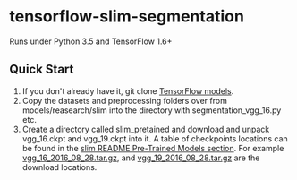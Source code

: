 # tensorflow-slim-segmentation

Runs under Python 3.5 and TensorFlow 1.6+

## Quick Start

1. If you don't already have it, git clone [TensorFlow models](https://github.com/tensorflow/tensorflow).
2. Copy the datasets and preprocessing folders over from models/reasearch/slim
into the directory with segmentation_vgg_16.py etc.
3. Create a directory called slim_pretained and download and unpack
vgg_16.ckpt and vgg_19.ckpt into it. A table of checkpoints locations can be found in the
[slim README Pre-Trained Models section](https://github.com/tensorflow/models/blob/master/research/slim/README.md).
For example [vgg_16_2016_08_28.tar.gz](http://download.tensorflow.org/models/vgg_16_2016_08_28.tar.gz), and
[vgg_19_2016_08_28.tar.gz](http://download.tensorflow.org/models/vgg_19_2016_08_28.tar.gz) are the download locations.

